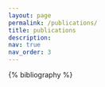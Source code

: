 ```yaml
---
layout: page
permalink: /publications/
title: publications
description: 
nav: true
nav_order: 3
---
```


<!-- _pages/publications.md -->

<!-- Bibsearch Feature -->

<div class="publications">

{% bibliography %}

</div>
